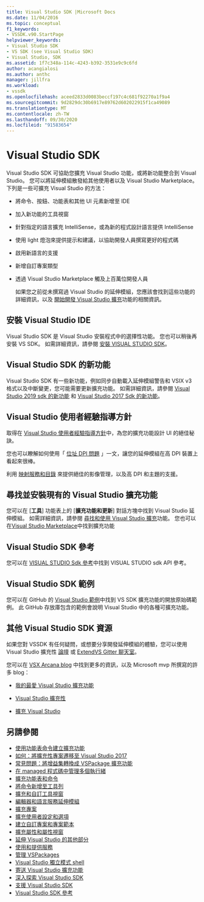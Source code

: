```yaml
---
title: Visual Studio SDK |Microsoft Docs
ms.date: 11/04/2016
ms.topic: conceptual
f1_keywords:
- VSSDK.v90.StartPage
helpviewer_keywords:
- Visual Studio SDK
- VS SDK (see Visual Studio SDK)
- Visual Studio, SDK
ms.assetid: 1f7c348a-114c-4243-b392-3531e9c9c6fd
author: acangialosi
ms.author: anthc
manager: jillfra
ms.workload:
- vssdk
ms.openlocfilehash: aceed2833d0083beccf197c4c681f92270a1f9a4
ms.sourcegitcommit: 9d2829dc30b6917e89762d602022915f1ca49089
ms.translationtype: MT
ms.contentlocale: zh-TW
ms.lasthandoff: 09/30/2020
ms.locfileid: "91583654"
---
```

# <a name="visual-studio-sdk"></a>Visual Studio SDK
Visual Studio SDK 可協助您擴充 Visual Studio 功能，或將新功能整合到 Visual Studio。 您可以將延伸模組散發給其他使用者以及 Visual Studio Marketplace。 下列是一些可擴充 Visual Studio 的方法：

- 將命令、按鈕、功能表和其他 UI 元素新增至 IDE

- 加入新功能的工具視窗

- 針對指定的語言擴充 IntelliSense，或為新的程式設計語言提供 IntelliSense

- 使用 light 燈泡來提供提示和建議，以協助開發人員撰寫更好的程式碼

- 啟用新語言的支援

- 新增自訂專案類型

- 透過 Visual Studio Marketplace 觸及上百萬位開發人員

  如果您之前從未撰寫過 Visual Studio 的延伸模組，您應該會找到這些功能的詳細資訊，以及 [開始開發 Visual Studio 擴充](../extensibility/starting-to-develop-visual-studio-extensions.md)功能的相關資訊。

## <a name="install-the-visual-studio-sdk"></a>安裝 Visual Studio IDE
 Visual Studio SDK 是 Visual Studio 安裝程式中的選擇性功能。 您也可以稍後再安裝 VS SDK。 如需詳細資訊，請參閱 [安裝 VISUAL STUDIO SDK](../extensibility/installing-the-visual-studio-sdk.md)。

## <a name="whats-new-in-the-visual-studio-sdk"></a>Visual Studio SDK 的新功能
 Visual Studio SDK 有一些新功能，例如同步自動載入延伸模組警告和 VSIX v3 格式以及中斷變更，您可能需要更新擴充功能。 如需詳細資訊，請參閱 [Visual Studio 2019 sdk 的新功能](../extensibility/whats-new-visual-studio-2019-sdk.md) 和 [Visual Studio 2017 Sdk 的新功能](../extensibility/what-s-new-in-the-visual-studio-2017-sdk.md)。

## <a name="visual-studio-user-experience-guidelines"></a>Visual Studio 使用者經驗指導方針
 取得在 [Visual Studio 使用者經驗指導方針](../extensibility/ux-guidelines/visual-studio-user-experience-guidelines.md)中，為您的擴充功能設計 UI 的絕佳秘訣。

 您也可以瞭解如何使用「 [位址 DPI 問題](../extensibility/addressing-dpi-issues2.md) 」一文，讓您的延伸模組在高 DPI 裝置上看起來很棒。

 利用 [映射服務和目錄](../extensibility/image-service-and-catalog.md) 來提供絕佳的影像管理，以及高 DPI 和主題的支援。

## <a name="find-and-install-existing-visual-studio-extensions"></a>尋找並安裝現有的 Visual Studio 擴充功能
 您可以在 [**工具**] 功能表上的 [**擴充功能和更新**] 對話方塊中找到 Visual Studio 延伸模組。 如需詳細資訊，請參閱 [尋找和使用 Visual Studio 擴充](../ide/finding-and-using-visual-studio-extensions.md)功能。 您也可以在[Visual Studio Marketplace](https://marketplace.visualstudio.com/)中找到擴充功能

## <a name="visual-studio-sdk-reference"></a>Visual Studio SDK 參考
 您可以在 [VISUAL STUDIO Sdk 參考](../extensibility/visual-studio-sdk-reference.md)中找到 VISUAL STUDIO sdk API 參考。

## <a name="visual-studio-sdk-samples"></a>Visual Studio SDK 範例
 您可以在 GitHub 的 [Visual Studio 範例](https://github.com/Microsoft/VSSDK-Extensibility-Samples)中找到 VS SDK 擴充功能的開放原始碼範例。 此 GitHub 存放庫包含的範例會說明 Visual Studio 中的各種可擴充功能。

## <a name="other-visual-studio-sdk-resources"></a>其他 Visual Studio SDK 資源
 如果您對 VSSDK 有任何疑問，或想要分享開發延伸模組的體驗，您可以使用 Visual Studio 擴充性 [論壇](https://social.msdn.microsoft.com/Forums/vstudio/home?forum=vsx) 或 [ExtendVS Gitter 聊天室](https://gitter.im/Microsoft/extendvs)。

 您可以在 [VSX Arcana blog](/archive/blogs/vsx/) 中找到更多的資訊，以及 Microsoft mvp 所撰寫的許多 blog：

- [我的最愛 Visual Studio 擴充功能](https://scottdorman.blog/2014/10/05/favorite-visual-studio-extensions/)

- [Visual Studio 擴充性](http://www.visualstudioextensibility.com/overview/vs/)

- [擴充 Visual Studio](https://blog.slaks.net/2013-10-18/extending-visual-studio-part-1-getting-started/)

## <a name="see-also"></a>另請參閱

- [使用功能表命令建立擴充功能](../extensibility/creating-an-extension-with-a-menu-command.md)
- [如何：將擴充性專案遷移至 Visual Studio 2017](../extensibility/how-to-migrate-extensibility-projects-to-visual-studio-2017.md)
- [常見問題：將增益集轉換成 VSPackage 擴充功能](../vs-2015/extensibility/faq-converting-add-ins-to-vspackage-extensions.md?view=vs-2015&preserve-view=true)
- [在 managed 程式碼中管理多個執行緒](../extensibility/managing-multiple-threads-in-managed-code.md)
- [擴充功能表和命令](../extensibility/extending-menus-and-commands.md)
- [將命令新增至工具列](../extensibility/adding-commands-to-toolbars.md)
- [擴充和自訂工具視窗](../extensibility/extending-and-customizing-tool-windows.md)
- [編輯器和語言服務延伸模組](../extensibility/editor-and-language-service-extensions.md)
- [擴充專案](../extensibility/extending-projects.md)
- [擴充使用者設定和選項](../extensibility/extending-user-settings-and-options.md)
- [建立自訂專案和專案範本](../extensibility/creating-custom-project-and-item-templates.md)
- [擴充屬性和屬性視窗](../extensibility/extending-properties-and-the-property-window.md)
- [延伸 Visual Studio 的其他部分](../extensibility/extending-other-parts-of-visual-studio.md)
- [使用和提供服務](../extensibility/using-and-providing-services.md)
- [管理 VSPackages](../extensibility/managing-vspackages.md)
- [Visual Studio 獨立模式 shell](https://visualstudio.microsoft.com/vs/older-downloads/isolated-shell/)
- [寄送 Visual Studio 擴充功能](../extensibility/shipping-visual-studio-extensions.md)
- [深入探索 Visual Studio SDK](../extensibility/internals/inside-the-visual-studio-sdk.md)
- [支援 Visual Studio SDK](../extensibility/support-for-the-visual-studio-sdk.md)
- [Visual Studio SDK 參考](../extensibility/visual-studio-sdk-reference.md)